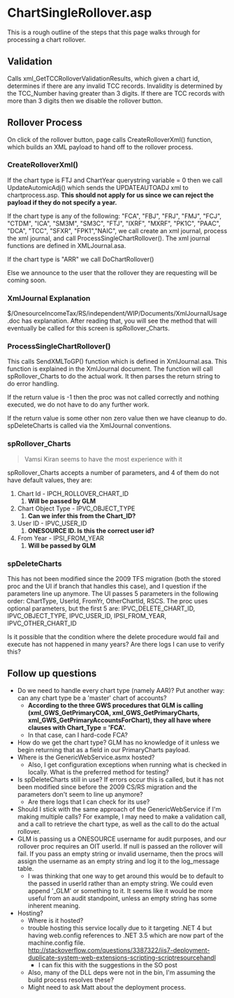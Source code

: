 # ChartSingleRollover.asp

This is a rough outline of the steps that this page walks through for processing a chart rollover. 

## Validation 
Calls xml_GetTCCRolloverValidationResults, which given a chart id, determines if there are any invalid TCC records. Invalidity is determined by the TCC_Number having greater than 3 digits. If there are TCC records with more than 3 digits then we disable the rollover button. 

## Rollover Process

On click of the rollover button, page calls CreateRolloverXml() function, which builds an XML payload to hand off to the rollover process.

### CreateRolloverXml()

If the chart type is FTJ and ChartYear querystring variable = 0 then we call UpdateAutomicAdj() which sends the UPDATEAUTOADJ xml to chartprocess.asp. **This should not apply for us since we can reject the payload if they do not specify a year.**

If the chart type is any of the following: "FCA", "FBJ", "FRJ", "FMJ", "FCJ", "CTDM", "ICA", "SM3M", "SM3C", "FTJ", "IXRF", "MXRF", "PK1C", "PAAC", "DCA", "TCC", "SFXR", "FPK1","NAIC", we call  create an xml journal, process the xml journal, and call ProcessSingleChartRollover(). The xml journal functions are defined in XMLJournal.asa. 

If the chart type is "ARR" we call DoChartRollover()

Else we announce to the user that the rollover they are requesting will be coming soon. 

### XmlJournal Explanation

$/OnesourceIncomeTax/RS/independent/WIP/Documents/XmlJournalUsage.doc has explanation. After reading that, you will see the method that will eventually be called for this screen is spRollover_Charts.

### ProcessSingleChartRollover()

This calls SendXMLToGP() function which is defined in XmlJournal.asa. This function is explained in the XmlJournal document. The function will call spRollover_Charts to do the actual work. It then parses the return string to do error handling. 

If the return value is -1 then the proc was not called correctly and nothing executed, we do not have to do any further work.

If the return value is some other non zero value then we have cleanup to do. spDeleteCharts is called via the XmlJournal conventions. 

### spRollover_Charts

> Vamsi Kiran seems to have the most experience with it

spRollover_Charts accepts a number of parameters, and 4 of them do not have default values, they are:

1. Chart Id - IPCH_ROLLOVER_CHART_ID
	1. **Will be passed by GLM**
2. Chart Object Type - IPVC_OBJECT_TYPE
	1. **Can we infer this from the Chart_ID?**
3. User ID - IPVC_USER_ID
	1. **ONESOURCE ID. Is this the correct user id?**
4. From Year - IPSI_FROM_YEAR
	1. **Will be passed by GLM**

### spDeleteCharts

This has not been modified since the 2009 TFS migration (both the stored proc and the UI if branch that handles this case), and I question if the parameters line up anymore. The UI passes 5 parameters in the following order: ChartType, UserId, FromYr, OtherChartId, RSCS. The proc uses optional parameters, but the first 5 are: IPVC_DELETE_CHART_ID, IPVC_OBJECT_TYPE, IPVC_USER_ID, IPSI_FROM_YEAR, IPVC_OTHER_CHART_ID

Is it possible that the condition where the delete procedure would fail and execute has not happened in many years? Are there logs I can use to verify this?

## Follow up questions

* Do we need to handle every chart type (namely AAR)? Put another way: can any chart type be a 'master' chart of accounts?
	* **According to the three GWS procedures that GLM is calling (xml_GWS_GetPrimaryCOA, xml_GWS_GetPrimaryCharts, xml_GWS_GetPrimaryAccountsForChart), they all have where clauses with Chart_Type = 'FCA'.** 
	* In that case, can I hard-code FCA?
* How do we get the chart type? GLM has no knowledge of it unless we begin returning that as a field in our PrimaryCharts payload. 
* Where is the GenericWebService.asmx hosted? 
	* Also, I get configuration exceptions when running what is checked in locally. What is the preferred method for testing?
* Is spDeleteCharts still in use? If errors occur this is called, but it has not been modified since before the 2009 CS/RS migration and the parameters don't seem to line up anymore?
	* Are there logs that I can check for its use?
* Should I stick with the same approach of the GenericWebService if I'm making multiple calls? For example, I may need to make a validation call, and a call to retrieve the chart type, as well as the call to do the actual rollover. 
* GLM is passing us a ONESOURCE username for audit purposes, and our rollover proc requires an OIT userId. If null is passed an the rollover will fail. If you pass an empty string or invalid username, then the procs will assign the username as an empty string and log it to the log_message table. 
	* I was thinking that one way to get around this would be to default to the passed in userId rather than an empty string. We could even append '_GLM' or something to it. It seems like it would be more useful from an audit standpoint, unless an empty string has some inherent meaning. 
* Hosting?
	* Where is it hosted?
	* trouble hosting this service locally due to it targeting .NET 4 but having web.config references to .NET 3.5 which are now part of the machine.config file. http://stackoverflow.com/questions/3387322/iis7-deployment-duplicate-system-web-extensions-scripting-scriptresourcehandl
		* I can fix this with the suggestions in the SO post
	* Also, many of the DLL deps were not in the bin, I'm assuming the build process resolves these?
	* Might need to ask Matt about the deployment process. 


 